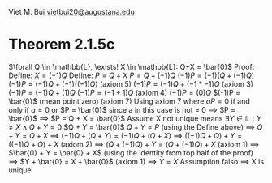 Viet M. Bui
vietbui20@augustana.edu

# Theorem 2.1.5c

$\forall Q \in \mathbb{L}, \exists! X \in \mathbb{L}: Q+X = \bar{0}$
Proof: 
Define: $X = (-1)Q$ 
Define: $P = Q + X$
			$P = Q + (-1)Q$
			$(-1)P = (-1)(Q + (-1)Q)$
			$(-1)P = (-1)Q + (-1)((-1)Q)$ (axiom 5)
			$(-1)P = (-1)Q + (-1*-1)Q$ (axiom 3)
			$(-1)P = (-1)Q + (1)Q$ 
			$(-1)P = (-1 + 1)Q$ (axiom 4)
			$(-1)P = (0)Q$ 
			$(-1)P = \bar{0}$ (mean point zero) (axiom 7)
			Using axiom 7 where $aP = 0$ if and only if $a=0$ or $P = \bar{0}$ 
			since a in this case is not = 0 
			==> $P = \bar{0}$ 
			==> $P = Q + X = \bar{0}$
Assume X not unique
means $\exists Y \in \mathbb{L}: Y \neq X \land Q + Y = 0$ 
$Q + Y = \bar{0}$
$Q + Y = P$ (using the Define above)
==> $Q + Y = Q + X$
==> $(-1)Q + (Q + Y)= (-1)Q + (Q + X)$
==> $((-1)Q + Q) + Y = ((-1)Q + Q) + X$ (axiom 2)
==> $(Q + (-1)Q) + Y = (Q + (-1)Q) + X$ (axiom 1)
==> $\bar{0} + Y = \bar{0} + X$ (using the identity from top half of the proof)
==> $Y + \bar{0} = X + \bar{0}$ (axiom 1)
==> $Y = X$
Assumption falso
==> X is unique
